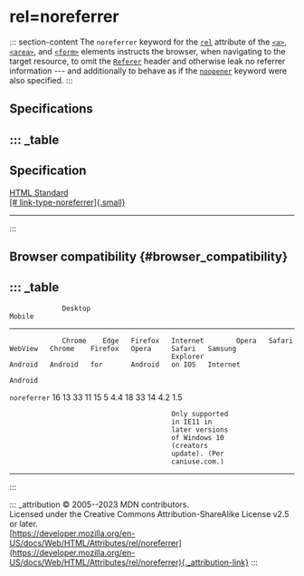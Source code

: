 

# rel=noreferrer



::: section-content
The `noreferrer` keyword for the [`rel`](../rel) attribute of the
[`<a>`](../../element/a), [`<area>`](../../element/area), and
[`<form>`](../../element/form) elements instructs the browser, when
navigating to the target resource, to omit the
[`Referer`](https://developer.mozilla.org/en-US/docs/Web/HTTP/Headers/Referer)
header and otherwise leak no referrer information --- and additionally
to behave as if the [`noopener`](noopener) keyword were also specified.
:::

## Specifications

::: _table
  --------------------------------------------------------------------------------------------------------
  Specification
  --------------------------------------------------------------------------------------------------------
  [HTML Standard\
  [\#
  link-type-noreferrer]{.small}](https://html.spec.whatwg.org/multipage/links.html#link-type-noreferrer)

  --------------------------------------------------------------------------------------------------------
:::

## Browser compatibility {#browser_compatibility}

::: _table
  --------------------------------------------------------------------------------------------------------------------------------------
                 Desktop                                                     Mobile                                           
  -------------- --------- ------ --------- --------------- ------- -------- --------- --------- --------- --------- -------- ----------
                 Chrome    Edge   Firefox   Internet        Opera   Safari   WebView   Chrome    Firefox   Opera     Safari   Samsung
                                            Explorer                         Android   Android   for       Android   on IOS   Internet
                                                                                                 Android                      

  `noreferrer`   16        13     33        11              15      5        4.4       18        33        14        4.2      1.5
                                                                                                                              
                                            Only supported                                                                    
                                            in IE11 in                                                                        
                                            later versions                                                                    
                                            of Windows 10                                                                     
                                            (creators                                                                         
                                            update). (Per                                                                     
                                            caniuse.com.)                                                                     
  --------------------------------------------------------------------------------------------------------------------------------------
:::

::: _attribution
© 2005--2023 MDN contributors.\
Licensed under the Creative Commons Attribution-ShareAlike License v2.5
or later.\
[https://developer.mozilla.org/en-US/docs/Web/HTML/Attributes/rel/noreferrer](https://developer.mozilla.org/en-US/docs/Web/HTML/Attributes/rel/noreferrer){._attribution-link}
:::
